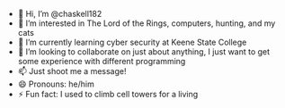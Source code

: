 - 👋 Hi, I’m @chaskell182
- 👀 I’m interested in The Lord of the Rings, computers, hunting, and my cats 
- 🌱 I’m currently learning cyber security at Keene State College
- 💞️ I’m looking to collaborate on just about anything, I just want to get some experience with different programming 
- 📫 Just shoot me a message!
- 😄 Pronouns: he/him
- ⚡ Fun fact: I used to climb cell towers for a living 

<!---
chaskell182/chaskell182 is a ✨ special ✨ repository because its `README.md` (this file) appears on your GitHub profile.
You can click the Preview link to take a look at your changes.
--->
